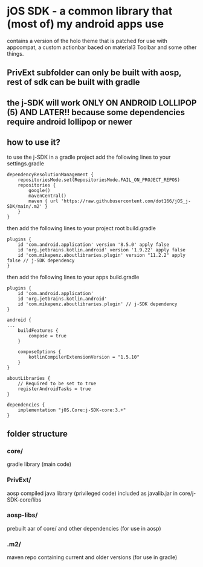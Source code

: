 # jOS SDK - a common library that (most of) my android apps use

contains a version of the holo theme that is patched for use with appcompat, a custom actionbar baced on material3 Toolbar and some other things.

## PrivExt subfolder can only be built with aosp, rest of sdk can be built with gradle

## the j-SDK will work ONLY ON ANDROID LOLLIPOP (5) AND LATER!! because some dependencies require android lollipop or newer

## how to use it?

to use the j-SDK in a gradle project add the following lines to your settings.gradle
```
dependencyResolutionManagement {
    repositoriesMode.set(RepositoriesMode.FAIL_ON_PROJECT_REPOS)
    repositories {
        google()
        mavenCentral()
        maven { url 'https://raw.githubusercontent.com/dot166/jOS_j-SDK/main/.m2' }
    }
}
```

then add the following lines to your project root build.gradle
```
plugins {
    id 'com.android.application' version '8.5.0' apply false
    id 'org.jetbrains.kotlin.android' version '1.9.22' apply false
    id 'com.mikepenz.aboutlibraries.plugin' version "11.2.2" apply false // j-SDK dependency
}
```

then add the following lines to your apps build.gradle
```
plugins {
    id 'com.android.application'
    id 'org.jetbrains.kotlin.android'
    id 'com.mikepenz.aboutlibraries.plugin' // j-SDK dependency
}

android {
...
    buildFeatures {
        compose = true
    }

    composeOptions {
        kotlinCompilerExtensionVersion = "1.5.10"
    }
}

aboutLibraries {
    // Required to be set to true
    registerAndroidTasks = true
}

dependencies {
    implementation "jOS.Core:j-SDK-core:3.+"
}
```


## folder structure

### core/

gradle library (main code)

### PrivExt/

aosp compiled java library (privileged code) included as javalib.jar in core/j-SDK-core/libs

### aosp-libs/

prebuilt aar of core/ and other dependencies (for use in aosp)

### .m2/

maven repo containing current and older versions (for use in gradle)
